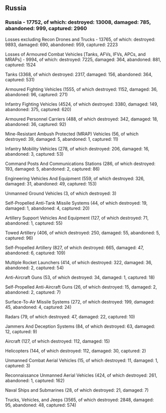 
 
 ## Russia
 
 ### Russia - 17752, of which: destroyed: 13008, damaged: 785, abandoned: 999, captured: 2960

 Losses excluding Recon Drones and Trucks - 13765, of which: destroyed: 9893, damaged: 690, abandoned: 959, captured: 2223

 Losses of Armoured Combat Vehicles [Tanks, AFVs, IFVs, APCs, and MRAPs] - 9994, of which: destroyed: 7225, damaged: 364, abandoned: 881, captured: 1524

 

 

 Tanks (3368, of which destroyed: 2317, damaged: 156, abandoned: 364, captured: 531)

 Armoured Fighting Vehicles (1555, of which destroyed: 1152, damaged: 36, abandoned: 96, captured: 271)

 Infantry Fighting Vehicles (4524, of which destroyed: 3380, damaged: 149, abandoned: 375, captured: 620)

 Armoured Personnel Carriers (488, of which destroyed: 342, damaged: 18, abandoned: 36, captured: 92)

 Mine-Resistant Ambush Protected (MRAP) Vehicles (56, of which destroyed: 39, damaged: 5, abandoned: 1, captured: 11)

 Infantry Mobility Vehicles (278, of which destroyed: 206, damaged: 16, abandoned: 3, captured: 53)

 Command Posts And Communications Stations (286, of which destroyed: 193, damaged: 5, abandoned: 2, captured: 86)

 Engineering Vehicles And Equipment (559, of which destroyed: 326, damaged: 31, abandoned: 49, captured: 153)

 Unmanned Ground Vehicles (3, of which destroyed: 3)

 Self-Propelled Anti-Tank Missile Systems (44, of which destroyed: 19, damaged: 1, abandoned: 4, captured: 20)

 Artillery Support Vehicles And Equipment (127, of which destroyed: 71, abandoned: 1, captured: 55)

 Towed Artillery (406, of which destroyed: 250, damaged: 55, abandoned: 5, captured: 96)

 Self-Propelled Artillery (827, of which destroyed: 665, damaged: 47, abandoned: 6, captured: 109)

 Multiple Rocket Launchers (414, of which destroyed: 322, damaged: 36, abandoned: 2, captured: 54)

 Anti-Aircraft Guns (53, of which destroyed: 34, damaged: 1, captured: 18)

 Self-Propelled Anti-Aircraft Guns (26, of which destroyed: 15, damaged: 2, abandoned: 2, captured: 7)

 Surface-To-Air Missile Systems (272, of which destroyed: 199, damaged: 45, abandoned: 4, captured: 24)

 Radars (79, of which destroyed: 47, damaged: 22, captured: 10)

 Jammers And Deception Systems (84, of which destroyed: 63, damaged: 12, captured: 9)

 Aircraft (127, of which destroyed: 112, damaged: 15)

 Helicopters (144, of which destroyed: 112, damaged: 30, captured: 2)

 Unmanned Combat Aerial Vehicles (15, of which destroyed: 11, damaged: 1, captured: 3)

 Reconnaissance Unmanned Aerial Vehicles (424, of which destroyed: 261, abandoned: 1, captured: 162)

 Naval Ships and Submarines (28, of which destroyed: 21, damaged: 7)

 Trucks, Vehicles, and Jeeps (3565, of which destroyed: 2848, damaged: 95, abandoned: 48, captured: 574)

